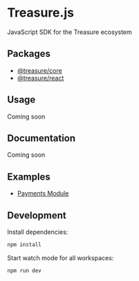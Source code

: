 # Treasure.js

JavaScript SDK for the Treasure ecosystem

## Packages

- [@treasure/core](./packages/core)
- [@treasure/react](./packages/react)

## Usage

Coming soon

## Documentation

Coming soon

## Examples

- [Payments Module](./examples/payments-module)

## Development

Install dependencies:

```bash
npm install
```

Start watch mode for all workspaces:

```bash
npm run dev
```
